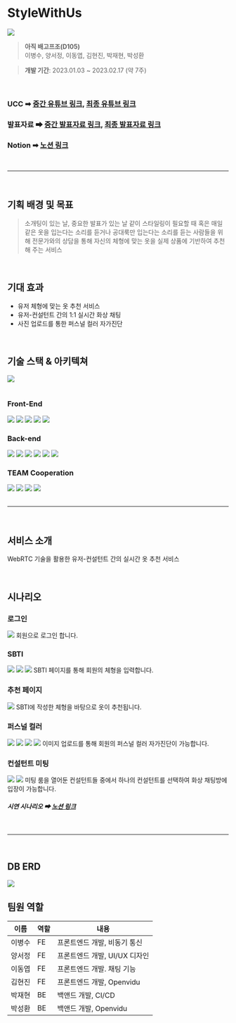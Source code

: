 # StyleWithUs
<img src = "./docs/image/MainPage.png">

> __아직 배고프조(D105)__  
이병수, 양서정, 이동엽, 김현진, 박재현, 박성환

> __개발 기간__: 2023.01.03 ~ 2023.02.17 (약 7주) 

<br>

### UCC ➡ [중간 유튜브 링크](https://www.youtube.com/watch?v=R9kV4YRFwxk), [최종 유튜브 링크](https://www.youtube.com/watch?v=F8I9JapLg4k)
### 발표자료 ➡ [중간 발표자료 링크](/docs/발표자료/D105_중간발표자료.pdf), [최종 발표자료 링크](/docs/발표자료/최종발표.pdf)
### Notion ➡ [노션 링크](https://www.notion.so/D105-a32f3c0d0d6644bbaa9afed10fb68d7f)

<br>

---

<br>

## 기획 배경 및 목표
> 소개팅이 있는 날, 중요한 발표가 있는 날 같이 스타일링이 필요할 때
> 혹은 매일 같은 옷을 입는다는 소리를 듣거나 공대룩만 입는다는 소리를 듣는 사람들을 위해
> 전문가와의 상담을 통해 자신의 체형에 맞는 옷을 실제 상품에 기반하여 추천해 주는 서비스

<br>

## 기대 효과
- 유저 체형에 맞는 옷 추천 서비스
- 유저-컨설턴트 간의 1:1 실시간 화상 채팅
- 사진 업로드를 통한 퍼스널 컬러 자가진단

<br>

## 기술 스택 & 아키텍쳐
<img src = "./docs/image/architecture.jpg">
<br>
<br>

### Front-End
<div>
	<img src="https://img.shields.io/badge/React-61DAFB?style=flat&logo=React&logoColor=white" />
	<img src="https://img.shields.io/badge/Node.js-339933?style=flat&logo=Node.js&logoColor=white" />
	<img src="https://img.shields.io/badge/Redux-764ABC?style=flat&logo=Redux&logoColor=white" />
    <img src="https://img.shields.io/badge/axios-5A29E4?style=flat&logo=axios&logoColor=white" />
	<img src="https://img.shields.io/badge/ReactRouter-CA4245?style=flat&logo=ReactRouter&logoColor=white" />
</div>

### Back-end
<div>
	<img src="https://img.shields.io/badge/Springboot-6DB33F?style=flat&logo=Springboot&logoColor=white" />
	<img src="https://img.shields.io/badge/JPA-6DB33F?style=flat&logo=JPA&logoColor=white" />
    <img src="https://img.shields.io/badge/hibernate-59666C?style=flat&logo=hibernate&logoColor=white" />
	<img src="https://img.shields.io/badge/jsonwebtokens-000000?style=flat&logo=jsonwebtokens&logoColor=white" />
    <img src="https://img.shields.io/badge/Swagger-85EA2D?style=flat&logo=Swagger&logoColor=white" />
	<img src="https://img.shields.io/badge/mariadb-003545?style=flat&logo=mariadb&logoColor=white" />
</div>

### TEAM Cooperation
<div>
	<img src="https://img.shields.io/badge/gitlab-FC6D26?style=flat&logo=gitlab&logoColor=white" />
	<img src="https://img.shields.io/badge/jirasoftware-0052CC?style=flat&logo=jirasoftware&logoColor=white" />
    <img src="https://img.shields.io/badge/notion-000000?style=flat&logo=notion&logoColor=white" />
	<img src="https://img.shields.io/badge/mattermost-0058CC?style=flat&logo=mattermost&logoColor=white" />
</div>

<br>

---

<br>

## 서비스 소개
WebRTC 기술을 활용한 유저-컨설턴트 간의 실시간 옷 추천 서비스

<br>

## 시나리오

### 로그인
<img src = "./docs/image/Login.png">
회원으로 로그인 합니다.

### SBTI
<img src = "./docs/image/SBTI01.png">
<img src = "./docs/image/SBTI02.png">
<img src = "./docs/image/SBTI03.png">
SBTI 페이지를 통해 회원의 체형을 입력합니다.

### 추천 페이지
<img src = "./docs/image/Recommend.png">
SBTI에 작성한 체형을 바탕으로 옷이 추천됩니다.

### 퍼스널 컬러
<img src = "./docs/image/PersonalColoer01.png">
<img src = "./docs/image/PersonalColoer02.png">
<img src = "./docs/image/PersonalColoer03.png">
<img src = "./docs/image/PersonalColoer04.png">
이미지 업로드를 통해 회원의 퍼스널 컬러 자가진단이 가능합니다.

### 컨설턴트 미팅
<img src = "./docs/image/Meeting01.png">
<img src = "./docs/image/Meeting02.png">
미팅 룸을 열어둔 컨설턴트들 중에서 하나의 컨설턴트를 선택하여 화상 채팅방에 입장이 가능합니다.

##### 시연 시나리오 ➡ [노션 링크](https://www.notion.so/Style-With-US-8902ff3d6a114d15970ea58bfaee6a96)

<br>

---

<br>

## DB ERD
<img src = "./docs/sql/DBERD.png">

## 팀원 역할
| 이름   | 역할 | 내용                        |
| ------ | ---- | --------------------------- |
| 이병수 | FE | 프론트엔드 개발, 비동기 통신 |
| 양서정 | FE | 프론트엔드 개발, UI/UX 디자인 |
| 이동엽 | FE | 프론트엔드 개발. 채팅 기능 |
| 김현진 | FE | 프론트엔드 개발, Openvidu |
| 박재현 | BE | 백앤드 개발, CI/CD |
| 박성환 | BE | 백앤드 개발, Openvidu |
